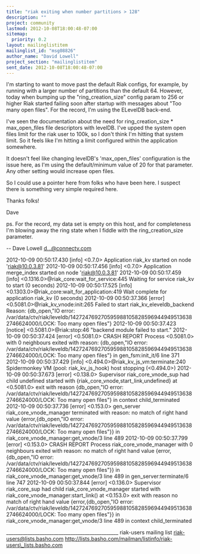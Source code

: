 ```yaml
---
title: "riak exiting when number partitions > 128"
description: ""
project: community
lastmod: 2012-10-08T18:00:48-07:00
sitemap:
  priority: 0.2
layout: mailinglistitem
mailinglist_id: "msg08826"
author_name: "David Lowell"
project_section: "mailinglistitem"
sent_date: 2012-10-08T18:00:48-07:00
---
```



I'm starting to want to move past the default Riak configs, for example, by 
running with a larger number of partitions than the default 64. However, today 
when bumping up the "ring\_creation\_size" config param to 256 or higher Riak 
started failing soon after startup with messages about "Too many open files". 
For the record, I'm using the ELevelDB back-end.

I've seen the documentation about the need for ring\_creation\_size \* 
max\_open\_files file descriptors with levelDB. I've upped the system open files 
limit for the riak user to 100k, so I don't think I'm hitting that system 
limit. So it feels like I'm hitting a limit configured within the application 
somewhere.

It doesn't feel like changing levelDB's 'max\_open\_files' configuration is the 
issue here, as I'm using the default/minimum value of 20 for that parameter. 
Any other setting would increase open files.

So I could use a pointer here from folks who have been here. I suspect there is 
something very simple required here. 

Thanks folks!

Dave

ps. For the record, my data set is empty on this host, and for completeness I'm 
blowing away the ring state when I fiddle with the ring\_creation\_size parameter.

--
Dave Lowell
d...@connectv.com


2012-10-09 00:50:17.430 [info] &lt;0.7.0&gt; Application riak\_kv started on node 
'riak@10.0.3.81'
2012-10-09 00:50:17.456 [info] &lt;0.7.0&gt; Application merge\_index started on node 
'riak@10.0.3.81'
2012-10-09 00:50:17.459 [info] &lt;0.1316.0&gt;@riak\_core:wait\_for\_service:445 
Waiting for service riak\_kv to start (0 seconds)
2012-10-09 00:50:17.525 [info] &lt;0.1303.0&gt;@riak\_core:wait\_for\_application:419 
Wait complete for application riak\_kv (0 seconds)
2012-10-09 00:50:37.366 [error] &lt;0.5081.0&gt;@riak\_kv\_vnode:init:265 Failed to 
start riak\_kv\_eleveldb\_backend Reason: {db\_open,"IO error: 
/var/data/ctv/riak/leveldb/1427247692705959881058285969449495136382746624000/LOCK:
 Too many open files"}
2012-10-09 00:50:37.423 [notice] &lt;0.5081.0&gt;@riak:stop:46 "backend module failed 
to start."
2012-10-09 00:50:37.424 [error] &lt;0.5081.0&gt; CRASH REPORT Process &lt;0.5081.0&gt; with 
0 neighbours exited with reason: {db\_open,"IO error: 
/var/data/ctv/riak/leveldb/1427247692705959881058285969449495136382746624000/LOCK:
 Too many open files"} in gen\_fsm:init\_it/6 line 371
2012-10-09 00:50:37.429 [info] &lt;0.494.0&gt;@riak\_kv\_js\_vm:terminate:240 
Spidermonkey VM (pool: riak\_kv\_js\_hook) host stopping (&lt;0.494.0&gt;)
2012-10-09 00:50:37.673 [error] &lt;0.138.0&gt; Supervisor riak\_core\_vnode\_sup had 
child undefined started with {riak\_core\_vnode,start\_link,undefined} at 
&lt;0.5081.0&gt; exit with reason {db\_open,"IO error: 
/var/data/ctv/riak/leveldb/1427247692705959881058285969449495136382746624000/LOCK:
 Too many open files"} in context child\_terminated
2012-10-09 00:50:37.736 [error] &lt;0.153.0&gt; gen\_server riak\_core\_vnode\_manager 
terminated with reason: no match of right hand value {error,{db\_open,"IO error: 
/var/data/ctv/riak/leveldb/1427247692705959881058285969449495136382746624000/LOCK:
 Too many open files"}} in riak\_core\_vnode\_manager:get\_vnode/3 line 489
2012-10-09 00:50:37.799 [error] &lt;0.153.0&gt; CRASH REPORT Process 
riak\_core\_vnode\_manager with 0 neighbours exited with reason: no match of right 
hand value {error,{db\_open,"IO error: 
/var/data/ctv/riak/leveldb/1427247692705959881058285969449495136382746624000/LOCK:
 Too many open files"}} in riak\_core\_vnode\_manager:get\_vnode/3 line 489 in 
gen\_server:terminate/6 line 747
2012-10-09 00:50:37.844 [error] &lt;0.136.0&gt; Supervisor riak\_core\_sup had child 
riak\_core\_vnode\_manager started with riak\_core\_vnode\_manager:start\_link() at 
&lt;0.153.0&gt; exit with reason no match of right hand value {error,{db\_open,"IO 
error: 
/var/data/ctv/riak/leveldb/1427247692705959881058285969449495136382746624000/LOCK:
 Too many open files"}} in riak\_core\_vnode\_manager:get\_vnode/3 line 489 in 
context child\_terminated

\_\_\_\_\_\_\_\_\_\_\_\_\_\_\_\_\_\_\_\_\_\_\_\_\_\_\_\_\_\_\_\_\_\_\_\_\_\_\_\_\_\_\_\_\_\_\_
riak-users mailing list
riak-users@lists.basho.com
http://lists.basho.com/mailman/listinfo/riak-users\_lists.basho.com

